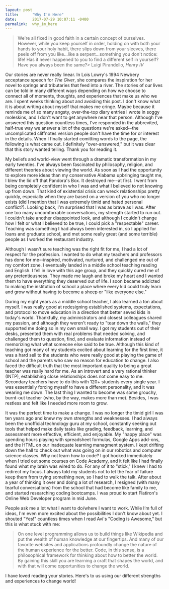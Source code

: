 ```yaml
---
layout: post
title:      "Why I'm Here"
date:       2017-07-29 10:07:11 -0400
permalink:  why_im_here
---
```



> We're all fixed in good faith in a certain concept of ourselves.  However, while you keep yourself in order, holding on with both your hands to your holy habit, there slips down from your sleeves, there peels off from you like...like a serpent...something you don't notice: life! Has it never happened to you to find a different self in yourself?  Have you always been the same?>  Luigi Pirandello, *Henry IV*

Our stories are never really linear.  In Lois Lowry's 1994 Newbery acceptance speech for *The Giver*, she compares the inspiration for her novel to springs and tributaries that feed into a river.  The stories of our lives can be told in many different ways depending on how we choose to connect all of moments, thoughts, and experiences that make us who we are.  I spent weeks thinking about and avoiding this post.  I don't know what it is about writing about myself that makes me cringe.  Maybe because it reminds me of so many angsty, over-the-top diary entries I wrote in soggy moleskins, and I don't want to get anywhere near that person.  Although I've answered this question countless times, I've responded in the abbrevited, half-true way we answer a lot of the questions we're asked--the uncomplicated cliffnotes version people don't have the time for or interest in the details.  When I finally started comitting words to the page, the following is what came out.  I definitely "over-answered," but it was clear that this story wanted telling.  Thank you for reading it. 

My beliefs and world-view went through a dramatic transformation in my early twenties.  I've always been fascinated by philosophy, religion, and different theories about viewing the world.  As soon as I had the opportunity to explore more ideas than my conservative Alabama upbringing taught me, I blew the lid off that Pandora's Box.  It destroyed me--at first.  I went from being completely confident in who I was and what I believed to not knowing up from down. That kind of existential crisis can wreck relationships pretty quickly, especially when they are based on a version of you who no longer exists (did I mention that I was extremely timid and hated personal conflict?).  Looking back, I'm surprised that I was as brave as I was.  After one too many uncomforrable conversations, my strength started to run out.  I couldn't take another disappointed look, and although I couldn't change how I felt or what I believed to be true, I could pick a "respectable" career.  Teaching was something I had always been interested in, so I applied for loans and graduate school, and met some really great (and some terrible) people as I worked the restaurant industry.
 
Although I wasn't sure teaching was the right fit for me, I had a lot of respect for the profession. I wanted to do what my teachers and professors has done for me--inspired, motivated, nurtured, and challenged me out of my comfort zone.  I eventually landed in a middle school teaching reading and English.  I fell in love with this age group, and they quickly cured me of any pretentiousness.  They made me laugh and broke my heart and I wanted them to have everything they deserved out of life.  I soon became addicted to making the institution of school a place where every kid could truly learn and grow without having to become a sheep or "like everyone else."  

During my eight years as a middle school teacher, I also learned a ton about myself. I was really good at redesigning established systems, expectations, and protocol to move education in a direction that better seved kids in today's world.  Thankfully, my administrators and closest colleagues shared my passion, and although they weren't ready to "tear down the walls," they supported me doing so in my own small way.  I got my students out of their desks, presented them with real problems that needed solving, and challenged them to question, find, and evaluate information instead of memorizing what what someone else said to be true.  Although this kind of teaching got many of my students excited about learning for the first time, it was a hard sell to the students who were really good at playing the game of school and the parents who saw no reason for education to change.  I also faced the difficult truth that the most important quality to being a great teacher was really hard for me.  As an introvert and a very rational thinker (INTP), establishing close relationships does not come easy to me.  Secondary teachers have to do this with 120+ students every single year.  I was essentially forcing myself to have a different personality, and it was wearing me down.  The last thing I wanted to become was some grouchy, burnt-out teacher (who, by the way, makes more than me).  Besides, I was restless and felt like I needed more room to grow.

It was the perfect time to make a change.  I was no longer the timid girl I was ten years ago and knew my own strengths and weaknesses.  I had always been the unofficial technology guru at my school, constantly seeking out tools that helped make daily tasks like grading, feedback, learning, and assessment more effective, efficient, and enjoyable.  My "happy place" was spending hours playing with spreadsheet formulas, Google Apps add-ons, and the HTML on our inadequate learning managment system.  I kept drifting down the hall to check out what was going on in our robotics and computer science classes.  Why not learn how to code?  I got hooked immediately when I tried out some courses on Code Academy, and it felt like I had finally found what my brain was wired to do. For any of it to "stick," I knew I had to redirect my focus. I always told my students not to let the fear of failure keep them from trying something new, so I had to walk the talk. After about a year of thinking it over and doing a lot of research, I resigned (with many tearful conversations) from the school that had become like family to me, and started researching coding bootcamps.  I was proud to start Flatiron's Online Web Developer program in mid June.

People ask me a lot what I want to do/where I want to work.  While I’m full of ideas, I'm even more excited about the possibilities I don't know about yet.  I shouted "Yes!" countless times when I read Avi's "Coding is Awesome," but this is what stuck with me: 

>On one level programming allows us to build things like Wikipedia and put the wealth of human knowledge at our fingertips. And many of our favorite websites and applications profoundly change the nature of the human experience for the better. Code, in this sense, is a philosophical framework for thinking about how to better the world. By gaining this skill you are learning a craft that shapes the world, and with that will come opportunities to change the world.
> 

I have loved reading your stories.  Here's to us using our different strengths and experiences to change world!



